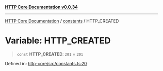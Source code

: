 [**HTTP Core Documentation v0.0.34**](../../README.md)

***

[HTTP Core Documentation](../../modules.md) / [constants](../README.md) / HTTP\_CREATED

# Variable: HTTP\_CREATED

> `const` **HTTP\_CREATED**: `201` = `201`

Defined in: [http-core/src/constants.ts:20](https://github.com/stonemjs/http-core/blob/eaa01dbfed8a1d56fab239821e27802dd54ab017/src/constants.ts#L20)
